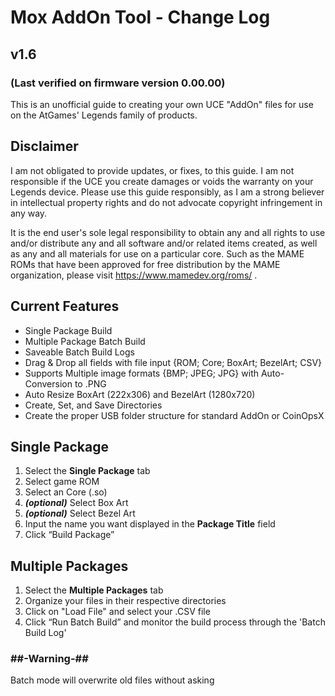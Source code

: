 # Mox AddOn Tool - Change Log

## v1.6

### (Last verified on firmware version 0.00.00)


This is an unofficial guide to creating your own UCE "AddOn" files for use on the AtGames' Legends family of products.


## Disclaimer
I am not obligated to provide updates, or fixes, to this guide. I am not responsible if the UCE you create damages or voids the warranty on your Legends device.  Please use this guide responsibly, as I am a strong believer in intellectual property rights and do not advocate copyright infringement in any way.

It is the end user's sole legal responsibility to obtain any and all rights to use and/or distribute any and all software and/or related items created, as well as any and all materials for use on a particular core.  Such as the MAME ROMs that have been approved for free distribution by the MAME organization, please visit https://www.mamedev.org/roms/ . 


## Current Features
- Single Package Build
- Multiple Package Batch Build
- Saveable Batch Build Logs
- Drag & Drop all fields with file input {ROM; Core; BoxArt; BezelArt; CSV}
- Supports Multiple image formats {BMP; JPEG; JPG} with Auto-Conversion to .PNG
- Auto Resize BoxArt (222x306) and BezelArt (1280x720)
- Create, Set, and Save Directories
- Create the proper USB folder structure for standard AddOn or CoinOpsX


## Single Package
1. Select the **Single Package** tab
1. Select game ROM
1. Select an Core (.so)
1. ***(optional)*** Select Box Art
1. ***(optional)*** Select Bezel Art
1. Input the name you want displayed in the **Package Title** field
1. Click “Build Package”


## Multiple Packages
1. Select the **Multiple Packages** tab
1. Organize your files in their respective directories
1. Click on "Load File" and select your .CSV file
1. Click “Run Batch Build” and monitor the build process through the 'Batch Build Log'



### ##-Warning-##
Batch mode will overwrite old files without asking
